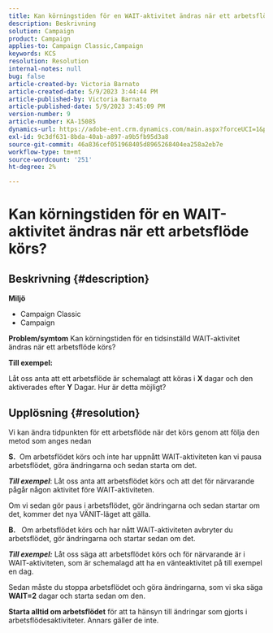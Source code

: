 ```yaml
---
title: Kan körningstiden för en WAIT-aktivitet ändras när ett arbetsflöde körs?
description: Beskrivning
solution: Campaign
product: Campaign
applies-to: Campaign Classic,Campaign
keywords: KCS
resolution: Resolution
internal-notes: null
bug: false
article-created-by: Victoria Barnato
article-created-date: 5/9/2023 3:44:44 PM
article-published-by: Victoria Barnato
article-published-date: 5/9/2023 3:45:09 PM
version-number: 9
article-number: KA-15085
dynamics-url: https://adobe-ent.crm.dynamics.com/main.aspx?forceUCI=1&pagetype=entityrecord&etn=knowledgearticle&id=86dea067-80ee-ed11-8849-6045bd0065b6
exl-id: 9c3df631-8bda-40ab-a897-a9b5fb95d3a8
source-git-commit: 46a836cef051968405d8965268404ea258a2eb7e
workflow-type: tm+mt
source-wordcount: '251'
ht-degree: 2%

---
```


# Kan körningstiden för en WAIT-aktivitet ändras när ett arbetsflöde körs?

## Beskrivning {#description}

<b>Miljö</b>
- Campaign Classic
- Campaign


<b>Problem/symtom</b>
Kan körningstiden för en tidsinställd WAIT-aktivitet ändras när ett arbetsflöde körs?

<b>Till exempel:</b>

Låt oss anta att ett arbetsflöde är schemalagt att köras i <b>X </b>dagar och den aktiverades efter <b>Y</b> Dagar. Hur är detta möjligt?




## Upplösning {#resolution}


Vi kan ändra tidpunkten för ett arbetsflöde när det körs genom att följa den metod som anges nedan

<b>S.</b>  Om arbetsflödet körs och inte har uppnått WAIT-aktiviteten kan vi pausa arbetsflödet, göra ändringarna och sedan starta om det.

<b>*Till exempel</b>*: Låt oss anta att arbetsflödet körs och att det för närvarande pågår någon aktivitet före WAIT-aktiviteten.

Om vi sedan gör paus i arbetsflödet, gör ändringarna och sedan startar om det, kommer det nya VÄNIT-läget att gälla.

<b>B.</b>   Om arbetsflödet körs och har nått WAIT-aktiviteten avbryter du arbetsflödet, gör ändringarna och startar sedan om det.

<b>*Till exempel:</b>* Låt oss säga att arbetsflödet körs och för närvarande är i WAIT-aktiviteten, som är schemalagd att ha en vänteaktivitet på till exempel en dag.

Sedan måste du stoppa arbetsflödet och göra ändringarna, som vi ska säga <b>WAIT=2</b> dagar och starta sedan om den.

<b>Starta alltid om arbetsflödet</b> för att ta hänsyn till ändringar som gjorts i arbetsflödesaktiviteter. Annars gäller de inte.
